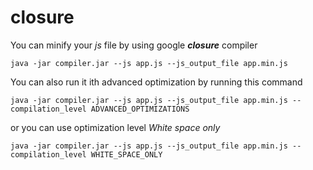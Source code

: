 # closure
You can minify your _*js*_ file by using google _**closure**_ compiler
```shell
java -jar compiler.jar --js app.js --js_output_file app.min.js
```

You can also run it ith advanced optimization by running this command

```shell
java -jar compiler.jar --js app.js --js_output_file app.min.js --compilation_level ADVANCED_OPTIMIZATIONS
```

or you can use optimization level _White space only_
```shell
java -jar compiler.jar --js app.js --js_output_file app.min.js --compilation_level WHITE_SPACE_ONLY
```
